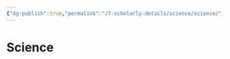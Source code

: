 ```yaml
---
{"dg-publish":true,"permalink":"/7-scholarly-details/science/science/","noteIcon":""}
---
```


# Science

